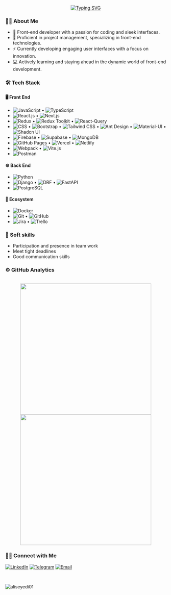 <p align="center">
  <a align="center" href="https://git.io/typing-svg">
    <img src="https://readme-typing-svg.demolab.com?font=Fira+Code&pause=1000&width=435&lines=Welcome👋+To+My+Github+Page;Hello+I'm+Ali😎+ Seyedi;I'm+a+Front-End+Developer💻;With+Creative+Idea💎+and+Precision;Feel+Free+To+Explore🔍+My+Projects;" alt="Typing SVG" />
  </a>
</p>

### 👩‍💻 About Me

- 🚀 Front-end developer with a passion for coding and sleek interfaces.
- 🧠 Proficient in project management, specializing in front-end technologies.
- ⚡ Currently developing engaging user interfaces with a focus on innovation.
- 💻 Actively learning and staying ahead in the dynamic world of front-end development.

### 🛠 Tech Stack

#### 🖥 Front End

- ![JavaScript](https://img.shields.io/badge/-JavaScript-333333?style=flat&logo=javascript) • ![TypeScript](https://img.shields.io/badge/-TypeScript-333333?style=flat&logo=typescript)
- ![React.js](https://img.shields.io/badge/-React.js-333333?style=flat&logo=react) • ![Next.js](https://img.shields.io/badge/-Next.js-333333?style=flat&logo=next-dot-js)
- ![Redux](https://img.shields.io/badge/-Redux-333333?style=flat&logo=redux) • ![Redux Toolkit](https://img.shields.io/badge/-Redux_Toolkit-333333?style=flat&logo=redux) • ![React-Query](https://img.shields.io/badge/-React_Query-333333?style=flat&logo=react-query)
- ![CSS](https://img.shields.io/badge/-CSS-333333?style=flat&logo=css3) • ![Bootstrap](https://img.shields.io/badge/-Bootstrap-333333?style=flat&logo=bootstrap) • ![Tailwind CSS](https://img.shields.io/badge/-Tailwind_CSS-333333?style=flat&logo=tailwind-css) • ![Ant Design](https://img.shields.io/badge/-Ant_Design-333333?style=flat&logo=ant-design) • ![Material-UI](https://img.shields.io/badge/-Material_UI-333333?style=flat&logo=material-ui) • ![Shadcn UI](https://img.shields.io/badge/-Shadcn_UI-333333?style=flat)
- ![Firebase](https://img.shields.io/badge/-Firebase-333333?style=flat&logo=firebase) • ![Supabase](https://img.shields.io/badge/-Supabase-333333?style=flat) • ![MongoDB](https://img.shields.io/badge/-MongoDB-333333?style=flat&logo=mongodb)
- ![GitHub Pages](https://img.shields.io/badge/-GitHub_Pages-333333?style=flat&logo=github) • ![Vercel](https://img.shields.io/badge/-Vercel-333333?style=flat&logo=vercel) • ![Netlify](https://img.shields.io/badge/-Netlify-333333?style=flat&logo=netlify)
- ![Webpack](https://img.shields.io/badge/-Webpack-333333?style=flat&logo=webpack) • ![Vite.js](https://img.shields.io/badge/-Vite.js-333333?style=flat)
- ![Postman](https://img.shields.io/badge/-Postman-333333?style=flat&logo=postman)

#### ⚙️ Back End

- ![Python](https://img.shields.io/badge/-Python-333333?style=flat&logo=python)
- ![Django](https://img.shields.io/badge/-Django-333333?style=flat&logo=django) • ![DRF](https://img.shields.io/badge/-DRF-333333?style=flat&logo=django) • ![FastAPI](https://img.shields.io/badge/-FastAPI-333333?style=flat&logo=fastapi)
- ![PostgreSQL](https://img.shields.io/badge/-PostgreSQL-333333?style=flat&logo=postgresql)

#### 🎡 Ecosystem


-  ![Docker](https://img.shields.io/badge/-Docker-333333?style=flat&logo=docker)
-  ![Git](https://img.shields.io/badge/-Git-333333?style=flat&logo=git) • ![GitHub](https://img.shields.io/badge/-GitHub-333333?style=flat&logo=github)
-  ![Jira](https://img.shields.io/badge/-Jira-333333?style=flat&logo=jira) • ![Trello](https://img.shields.io/badge/-Trello-333333?style=flat&logo=trello)

### 👔 Soft skills

- Participation and presence in team work
- Meet tight deadlines
- Good communication skills

### ⚙️  GitHub Analytics

<!-- most used Language -->
<div align=center>

<br>
  <a href="#" title="aliseyedi01">
    <img width="410" align="center" src="https://github-readme-stats.vercel.app/api/top-langs/?username=aliseyedi01&layout=compact&langs_count=8&theme=gruvbox&border_color=AFD41B&hide_border=true" />
  </a>

<!-- Github Stats -->
  <a href="#"  title="aliseyedi01">
    <img align="center" width="410" src="https://github-readme-stats.vercel.app/api?username=aliseyedi01&show_icons=true&theme=gruvbox&border_color=AFD41B&hide_border=true" />
  </a>
</div>

### 🤝🏻  Connect with Me

<a href="https://www.linkedin.com/in/aliseyedi01/"><img alt="LinkedIn" src="https://img.shields.io/badge/LinkedIn-0077B5?style=for-the-badge&logo=linkedin&logoColor=white"></a>
<a href="https://t.me/aliseyedi01"><img alt="Telegram" src="https://img.shields.io/badge/telegram-fff?style=for-the-badge&logo=telegram&logoColor=blue"></a>
<a href="https://mail.google.com/mail/u/0/?view=cm&fs=1&to=aliseyedi07@gmail.com1"><img alt="Email" src="https://img.shields.io/badge/Gmail-D14836?style=for-the-badge&logo=gmail&logoColor=white"></a>

<br>
<!-- Review Stats -->
<p align="left"> <img src="https://komarev.com/ghpvc/?username=aliseyedi01&label=Profile%20views&color=0e75b6&style=flat" alt="aliseyedi01" /> </p>

